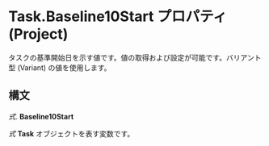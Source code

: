 
# Task.Baseline10Start プロパティ (Project)

タスクの基準開始日を示す値です。値の取得および設定が可能です。バリアント型 (Variant) の値を使用します。


## 構文

 _式_. **Baseline10Start**

 _式_ **Task** オブジェクトを表す変数です。

